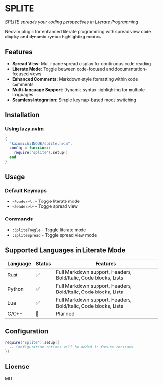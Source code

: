 # SPLITE

*SPLITE spreads your coding perspectives in Literate Programming*

Neovim plugin for enhanced literate programming with spread view code display 
and dynamic syntax highlighting modes.

## Features

- **Spread View**: Multi-pane spread display for continuous code reading
- **Literate Mode**: Toggle between code-focused and documentation-focused views
- **Enhanced Comments**: Markdown-style formatting within code comments
- **Multi-language Support**: Dynamic syntax highlighting for multiple languages
- **Seamless Integration**: Simple keymap-based mode switching

## Installation

### Using [lazy.nvim](https://github.com/folke/lazy.nvim)

```lua
{
  "kazumichiINOUE/splite.nvim",
  config = function()
    require("splite").setup()
  end
}
```

<!--
### Using [packer.nvim](https://github.com/wbthomason/packer.nvim)

```lua
use {
  "kazumichiINOUE/splite.nvim",
  config = function()
    require("splite").setup()
  end
}
```
-->

## Usage

### Default Keymaps

- `<leader>lt` - Toggle literate mode
- `<leader>lv` - Toggle spread view

### Commands

- `:SpliteToggle` - Toggle literate mode
- `:SpliteSpread` - Toggle spread view mode

## Supported Languages in Literate Mode

| Language | Status | Features |
|----------|--------|----------|
| Rust     | ✅     | Full Markdown support, Headers, Bold/Italic, Code blocks, Lists |
| Python   | ✅     | Full Markdown support, Headers, Bold/Italic, Code blocks, Lists |
| Lua      | ✅     | Full Markdown support, Headers, Bold/Italic, Code blocks, Lists |
| C/C++    | 🚧     | Planned |

## Configuration

```lua
require("splite").setup({
  -- Configuration options will be added in future versions
})
```

## License

MIT
